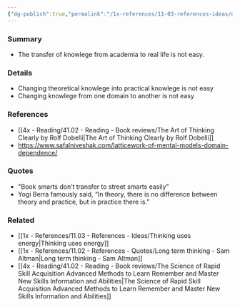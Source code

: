 ```yaml
---
{"dg-publish":true,"permalink":"/1x-references/11-03-references-ideas/domain-dependence/","dgHomeLink":true,"dgPassFrontmatter":false,"dgShowBacklinks":true,"dgShowLocalGraph":false,"dgShowInlineTitle":true}
---
```



### Summary
- The transfer of knowlege from academia to real life is not easy.

### Details
- Changing theoretical knowlege into practical knowlege is not easy
- Changing knowlege from one domain to another is not easy

### References
- [[4x - Reading/41.02 - Reading - Book reviews/The Art of Thinking Clearly by Rolf Dobelli|The Art of Thinking Clearly by Rolf Dobelli]]
- https://www.safalniveshak.com/latticework-of-mental-models-domain-dependence/

### Quotes
-  "Book smarts don’t transfer to street smarts easily"
- Yogi Berra famously said, “In theory, there is no difference between theory and practice, but in practice there is.”

### Related
- [[1x - References/11.03 - References - Ideas/Thinking uses energy|Thinking uses energy]]
- [[1x - References/11.02 - References - Quotes/Long term thinking - Sam Altman|Long term thinking - Sam Altman]]
- [[4x - Reading/41.02 - Reading - Book reviews/The Science of Rapid Skill Acquisition Advanced Methods to Learn Remember and Master New Skills Information and Abilities|The Science of Rapid Skill Acquisition Advanced Methods to Learn Remember and Master New Skills Information and Abilities]]
